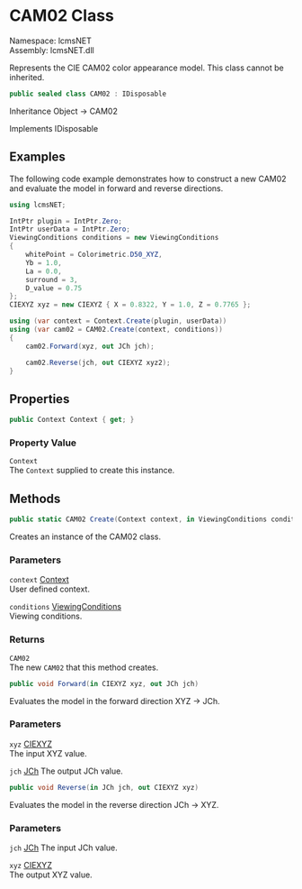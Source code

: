 # CAM02 Class

Namespace: lcmsNET  
Assembly: lcmsNET.dll

Represents the CIE CAM02 color appearance model. This class cannot be inherited.

```csharp
public sealed class CAM02 : IDisposable
```

Inheritance Object → CAM02

Implements IDisposable

## Examples

The following code example demonstrates how to construct a new CAM02 and evaluate the model in forward and reverse directions.

```csharp
using lcmsNET;

IntPtr plugin = IntPtr.Zero;
IntPtr userData = IntPtr.Zero;
ViewingConditions conditions = new ViewingConditions
{
    whitePoint = Colorimetric.D50_XYZ,
    Yb = 1.0,
    La = 0.0,
    surround = 3,
    D_value = 0.75
};
CIEXYZ xyz = new CIEXYZ { X = 0.8322, Y = 1.0, Z = 0.7765 };

using (var context = Context.Create(plugin, userData))
using (var cam02 = CAM02.Create(context, conditions))
{
    cam02.Forward(xyz, out JCh jch);

    cam02.Reverse(jch, out CIEXYZ xyz2);
}
```

## Properties

```csharp
public Context Context { get; }
```

### Property Value

`Context`  
The `Context` supplied to create this instance.

## Methods

```csharp
public static CAM02 Create(Context context, in ViewingConditions conditions)
```

Creates an instance of the CAM02 class.

### Parameters

`context` [Context](./Context)  
User defined context.

`conditions` [ViewingConditions](./ViewingConditions)  
Viewing conditions.

### Returns

`CAM02`  
The new `CAM02` that this method creates.

```csharp
public void Forward(in CIEXYZ xyz, out JCh jch)
```

Evaluates the model in the forward direction XYZ → JCh.

### Parameters

`xyz` [CIEXYZ](./CIEXYZ)  
The input XYZ value.

`jch` [JCh](./JCh)
The output JCh value.

```csharp
public void Reverse(in JCh jch, out CIEXYZ xyz)
```

Evaluates the model in the reverse direction JCh → XYZ.

### Parameters

`jch` [JCh](./JCh)
The input JCh value.

`xyz` [CIEXYZ](./CIEXYZ)  
The output XYZ value.